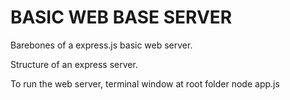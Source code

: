 BASIC WEB BASE SERVER
=====================

Barebones of a express.js basic web server.

Structure of an express server.

To run the web server, terminal window at root folder
node app.js
